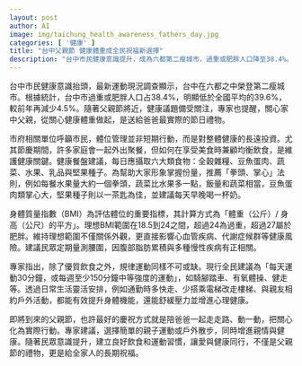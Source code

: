 ```yaml
---
layout: post
author: AI
image: img/taichung_health_awareness_fathers_day.jpg
categories: [ '健康' ]
title: "台中父親節 健康體重成全民祝福新選擇"
description: "台中市民健康意識提升，成為六都第二瘦城市，過重或肥胖人口降至38.4%。隨著父親節將近，專家建議關懷父親，從維持健康體位做起，並推廣健康餐盤拳頭掌心法則與規律運動。陪爸爸戶外活動，成為最實際的節日祝福，全家人一起培養良好生活習慣，愛與健康同行。"
---
```

台中市民健康意識抬頭，最新運動現況調查顯示，台中在六都之中榮登第二瘦城市。根據統計，台中市過重或肥胖人口占38.4%，明顯低於全國平均的39.6%，較前年再減少4.5%。隨著父親節將近，健康議題備受關注，專家也提醒，關心家中父親，從關心健康體重做起，是送給爸爸最實際的節日禮物。

市府相關單位呼籲市民，體位管理並非短期行動，而是對整體健康的長遠投資。尤其節慶期間，許多家庭會一起外出聚餐，但如何在享受美食時兼顧均衡飲食，是維護健康關鍵。健康餐盤建議，每日應攝取六大類食物：全穀雜糧、豆魚蛋肉、蔬菜、水果、乳品與堅果種子。為幫助大家形象掌握份量，推薦「拳頭、掌心」法則，例如每餐水果量大約一個拳頭，蔬菜比水果多一點，飯量和蔬菜相當，豆魚蛋肉類掌心大，堅果種子則以一茶匙為佳，並建議每天早晚喝一杯奶。

身體質量指數（BMI）為評估體位的重要指標，其計算方式為「體重（公斤）/ 身高（公尺）的平方」。理想BMI範圍在18.5到24之間，超過24為過重，超過27屬於肥胖。維持理想範圍不僅關係外觀，更直接影響心血管疾病、代謝症候群等健康風險。建議民眾定期量測腰圍，因腹部脂肪累積與多種慢性疾病有正相關。

專家指出，除了優質飲食之外，規律運動同樣不可或缺。現行全民建議為「每天運動30分鐘，或每週至少150分鐘中等強度的運動」，如騎腳踏車、有氧體操、健走等。透過日常生活靈活安排，例如通勤時多快走、少搭乘電梯改走樓梯、與親友相約戶外活動，都能有效提升身體機能，還能舒緩壓力並增進心理健康。

即將到來的父親節，也許最好的慶祝方式就是陪爸爸一起走走路、動一動，把關心化為實際行動。專家建議，選擇簡單的親子運動或戶外散步，同時增進親情與健康。隨著民眾意識提升，建立良好飲食和運動習慣，讓愛與健康同行，不僅是父親節的禮物，更是給全家人的長期祝福。
